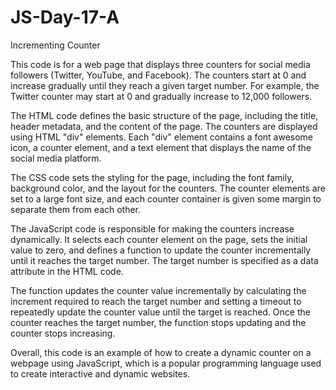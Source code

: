 # JS-Day-17-A
Incrementing Counter

This code is for a web page that displays three counters for social media followers (Twitter, YouTube, and Facebook). The counters start at 0 and increase gradually until they reach a given target number. For example, the Twitter counter may start at 0 and gradually increase to 12,000 followers.

The HTML code defines the basic structure of the page, including the title, header metadata, and the content of the page. The counters are displayed using HTML "div" elements. Each "div" element contains a font awesome icon, a counter element, and a text element that displays the name of the social media platform.

The CSS code sets the styling for the page, including the font family, background color, and the layout for the counters. The counter elements are set to a large font size, and each counter container is given some margin to separate them from each other.

The JavaScript code is responsible for making the counters increase dynamically. It selects each counter element on the page, sets the initial value to zero, and defines a function to update the counter incrementally until it reaches the target number. The target number is specified as a data attribute in the HTML code.

The function updates the counter value incrementally by calculating the increment required to reach the target number and setting a timeout to repeatedly update the counter value until the target is reached. Once the counter reaches the target number, the function stops updating and the counter stops increasing.

Overall, this code is an example of how to create a dynamic counter on a webpage using JavaScript, which is a popular programming language used to create interactive and dynamic websites.